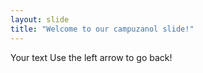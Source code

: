 ```yaml
---
layout: slide
title: "Welcome to our campuzanol slide!"
---
```

Your text
Use the left arrow to go back!
